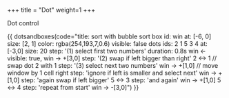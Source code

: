 +++
title = "Dot"
weight=1
+++

Dot control

{{ dotsandboxes(code="title: sort with bubble sort
box id: win at: [-6, 0] size: [2, 1] color: rgba(254,193,7,0.6) visible: false
dots ids: 2 1 5 3 4 at: [-3,0] size: 20
step: '(1) select first two numbers' duration: 0.8s
win <- visible: true, win -> +[3,0]
step: '(2) swap if left bigger than right'
2 <-> 1 // swap dot 2 with 1
step: '(3) select next two numbers'
win -> +[1,0] // move window by 1 cell right
step: 'ignore if left is smaller and select next'
win -> +[1,0]
step: 'again swap if left bigger'
5 <-> 3
step: 'and again'
win -> +[1,0]
5 <-> 4
step: 'repeat from start'
win -> -[3,0]") }}